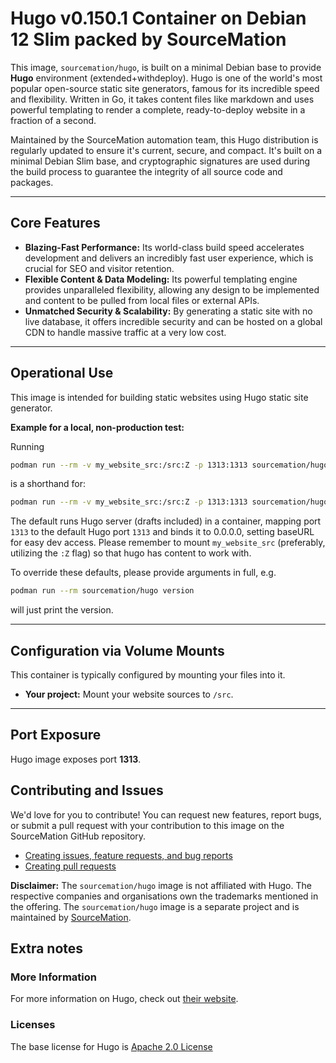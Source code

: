 # Hugo v0.150.1 Container on Debian 12 Slim packed by SourceMation

This image, `sourcemation/hugo`, is built on a minimal Debian base to provide **Hugo** environment (extended+withdeploy). Hugo is one of the world's most popular open-source static site generators, famous for its incredible speed and flexibility. Written in Go, it takes content files like markdown and uses powerful templating to render a complete, ready-to-deploy website in a fraction of a second.

Maintained by the SourceMation automation team, this Hugo distribution is regularly updated to ensure it's current, secure, and compact. It's built on a minimal Debian Slim base, and cryptographic signatures are used during the build process to guarantee the integrity of all source code and packages.

-----

## Core Features

  * **Blazing-Fast Performance:** Its world-class build speed accelerates development and delivers an incredibly fast user experience, which is crucial for SEO and visitor retention.
  * **Flexible Content & Data Modeling:** Its powerful templating engine provides unparalleled flexibility, allowing any design to be implemented and content to be pulled from local files or external APIs.
  * **Unmatched Security & Scalability:** By generating a static site with no live database, it offers incredible security and can be hosted on a global CDN to handle massive traffic at a very low cost.

-----

## Operational Use

This image is intended for building static websites using Hugo static site generator.

**Example for a local, non-production test:**

Running

```bash
podman run --rm -v my_website_src:/src:Z -p 1313:1313 sourcemation/hugo
```

is a shorthand for:

```bash
podman run --rm -v my_website_src:/src:Z -p 1313:1313 sourcemation/hugo server -D --bind 0.0.0.0 --baseURL /
```

The default runs Hugo server (drafts included) in a container, mapping port `1313` to the default Hugo port `1313` and binds it to 0.0.0.0, setting baseURL for easy dev access.
Please remember to mount `my_website_src` (preferably, utilizing the `:Z` flag) so that hugo has content to work with.

To override these defaults, please provide arguments in full, e.g.
```bash
podman run --rm sourcemation/hugo version
```

will just print the version.

-----

## Configuration via Volume Mounts

This container is typically configured by mounting your files into it.

  * **Your project:** Mount your website sources to `/src`.

-----

## Port Exposure
Hugo image exposes port **1313**.


## Contributing and Issues

We'd love for you to contribute! You can request new features, report bugs, or
submit a pull request with your contribution to this image on the SourceMation
GitHub repository.

- [Creating issues, feature requests, and bug reports](https://github.com/SourceMation/images/issues/new/choose)
- [Creating pull requests](https://github.com/SourceMation/images/compare)

**Disclaimer:** The `sourcemation/hugo` image is not affiliated with Hugo. The respective companies and
organisations own the trademarks mentioned in the offering. The `sourcemation/hugo` image is a separate project and is maintained by [SourceMation](https://sourcemation.com).

## Extra notes

### More Information
For more information on Hugo, check out [their website](https://gohugo.io).

### Licenses

The base license for Hugo is [Apache 2.0 License](https://gohugo.io/about/license/)
